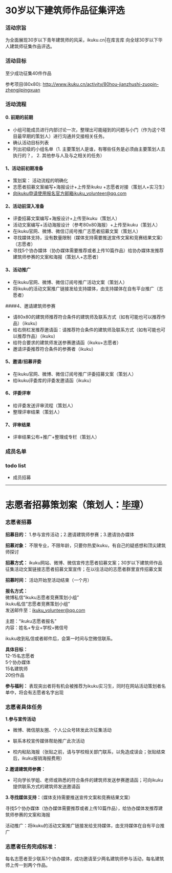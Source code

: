 # 30岁以下建筑师作品征集评选  

### 活动宗旨  

为全面展现30岁以下青年建筑师的风采，ikuku.cn|在库言库 向全球30岁以下华人建筑师征集作品评选。  

### 活动目标  
至少成功征集40件作品  

参考项目(80x80): http://www.ikuku.cn/activity/80hou-jianzhushi-zuopin-zhengjipingxuan  

### 活动流程  

#### 0. 前期的前期

* 小组可能成员进行内部讨论一次，整理出可能碰到的问题与小门（作为这个项目最早期的策划人）进行沟通并交接相关任务。
* 确认活动目标列表
* 列出初级的小组名单（1. 主要策划人是谁，有哪些任务是必须由主要策划人去执行的？， 2. 其他参与人及与之相关的任务）


#### 1、活动前初期准备  

* 策划案： 活动流程的明确化
* 志愿者招募文案编写+海报设计+上传至ikuku +志愿者对接（策划人+实习生）  
* 向ikuku申请使用报名官方邮箱ikuku_volunteer@qq.com

#### 2、活动前深入准备 

* 评委招募文案编写+海报设计+上传至ikuku（策划人）
* 活动文案编写+活动海报设计（参考80x80海报）+上传至ikuku（策划人）
* 在ikuku官网、微博、微信订阅号推广志愿者招募文案（策划人）  
* 寻找媒体支持，没有数量限制（媒体支持需要推送宣传文案和竞赛结果文案）（志愿者）  
* 寻找5个协办媒体（协办媒体需要推荐或者上传10篇作品）给协办媒体发推荐建筑师参赛的文案和海报（策划人+志愿者）  


#### 3、活动推广  
* 在ikuku官网、微博、微信订阅号推广活动文案（策划人）  
* 将ikuku的活动文案推广链接发给支持媒体，由支持媒体在自有平台推广（志愿者）  

####4、邀请建筑师参赛  

* 请80x80的建筑师推荐符合条件的建筑师及联系方式（如有可能也可以推荐作品）（ikuku）  
* 给右侧栏发推荐邀请函：请推荐符合条件的建筑师及联系方式（如有可能也可以推荐作品）（ikuku）  
* 给符合要求的建筑师发送参赛邀请函（ikuku+志愿者）  
* 邀请评委推荐符合条件的参赛者（ikuku）  

#### 5、邀请/招募评委  

* 在ikuku官网、微博、微信订阅号推广评委招募文案（策划人）  
* 给ikuku评委库的评委发邀请函（ikuku）  

#### 6、评委评审  

* 给评委发送评审流程（策划人）  
* 整理评审结果（策划人）  

#### 7、评审结果  

* 评审结果公布+推广+整理成专栏（策划人）  



### 成员名单

### todo list

* 成员招募  


***  

# 志愿者招募策划案（策划人：[毕璋](http://www.ikuku.cn/user/51048)）  

### 志愿者招募  

**招募目的：** 1.参与宣传活动；2.邀请建筑师参赛；3.邀请协办媒体  

**招募对象：** 不限专业，不限年龄，只要你热爱ikuku，有自己的疑惑想和顶尖建筑师探讨  

**招募方式：** ikuku网站、微博、微信宣传志愿者招募文案；30岁以下建筑师作品征集活动文案链接志愿者招募文案宣传；在以往活动的志愿者群里宣传招募文案  

**招募时间：** 活动开始至活动结束（一个月）  

**报名方式：**  
微博私信“ikuku志愿者竞赛策划小组”  
ikuku私信“志愿者竞赛策划小组”  
发送邮件至：ikuku_volunteer@qq.com  

主题：“ikuku志愿者报名”  
内容：姓名+专业+学校+微信号  

ikuku收到私信或者邮件后，会第一时间与您微信联系。  

**具体目标：**  
12-15名志愿者  
5个协办媒体  
15名建筑师  
20份作品  

**参与福利：** 表现突出者将有机会被推荐为ikuku实习生，同时在网站活动策划者名单中，将会有志愿者名字出现  


### 志愿者具体任务  

**1.参与宣传活动**  

* 微博、微信朋友圈、个人公众号转发此次征集活动  

* 联系本校宣传媒体帮助推广此次活动

* 校内粘贴海报（张贴之前，请与学校相关部门联系，以免造成误会；张贴结束后，ikuku报销海报费用）  

**2.邀请建筑师参赛：**  

* 可向学长学姐、老师或熟悉的符合条件的建筑师发送参赛邀请函；可向ikuku提供联系方式的建筑师发送邀请函  

**3.寻找媒体支持：**（媒体支持需要推送宣传文案和竞赛结果文案）  

寻找5个协办媒体（协办媒体需要推荐或者上传10篇作品），给协办媒体发推荐建筑师参赛的文案和海报  

活动推广：将ikuku的活动文案推广链接发给支持媒体，由支持媒体在自有平台推广

### 志愿者任务完成标准：  

每名志愿者至少联系1个协办媒体，成功邀请至少两名建筑师参与活动，每名建筑师上传一到两个作品。
